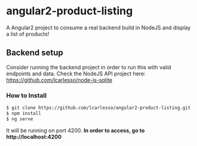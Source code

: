 # angular2-product-listing
A Angular2 project to consume a real backend build in NodeJS and display a list of products!

## Backend setup
Consider running the backend project in order to run this with valid endpoints and data.
Check the NodeJS API project here: https://github.com/lcarlesso/node-js-sqlite

### How to Install

```sh
$ git clone https://github.com/lcarlesso/angular2-product-listing.git
$ npm install 
$ ng serve
```

It will be running on port 4200.
**In order to access, go to http://localhost:4200**